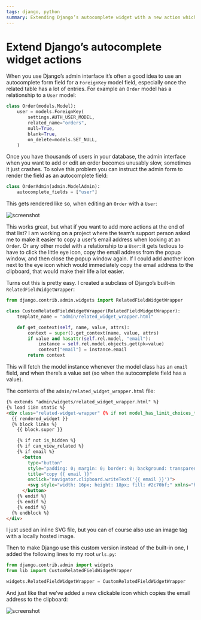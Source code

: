 ```yaml
---
tags: django, python
summary: Extending Django’s autocomplete widget with a new action which copies the linked user’s email address to the clipboard.
---
```


# Extend Django’s autocomplete widget actions

When you use Django’s admin interface it’s often a good idea to use an autocomplete form field for a `ForeignKey` model field, especially once the related table has a lot of entries. For example an `Order` model has a relationship to a `User` model:

```python
class Order(models.Model):
    user = models.ForeignKey(
        settings.AUTH_USER_MODEL,
        related_name="orders",
        null=True,
        blank=True,
        on_delete=models.SET_NULL,
    )
```

Once you have thousands of users in your database, the admin interface when you want to add or edit an order becomes unusably slow, sometimes it just crashes. To solve this problem you can instruct the admin form to render the field as an autocomplete field:

```python
class OrderAdmin(admin.ModelAdmin):
    autocomplete_fields = ["user"]
```

This gets rendered like so, when editing an `Order` with a `User`:

![screenshot](/articles/images/django-icons-before.png)

This works great, but what if you want to add more actions at the end of that list? I am working on a project where the team’s support person asked me to make it easier to copy a user’s email address when looking at an `Order`. Or any other model with a relationship to a `User`: it gets tedious to have to click the little eye icon, copy the email address from the popup window, and then close the popup window again. If I could add another icon next to the eye icon which would immediately copy the email address to the clipboard, that would make their life a lot easier.

Turns out this is pretty easy. I created a subclass of Django’s built-in `RelatedFieldWidgetWrapper`:

```python
from django.contrib.admin.widgets import RelatedFieldWidgetWrapper

class CustomRelatedFieldWidgetWrapper(RelatedFieldWidgetWrapper):
    template_name = "admin/related_widget_wrapper.html"

    def get_context(self, name, value, attrs):
        context = super().get_context(name, value, attrs)
        if value and hasattr(self.rel.model, "email"):
            instance = self.rel.model.objects.get(pk=value)
            context["email"] = instance.email
        return context
```

This will fetch the model instance whenever the model class has an `email` field, and when there’s a value set (so when the autocomplete field has a value).

The contents of the `admin/related_widget_wrapper.html` file:

```html
{% extends "admin/widgets/related_widget_wrapper.html" %}
{% load i18n static %}
<div class="related-widget-wrapper" {% if not model_has_limit_choices_to %}data-model-ref="{{ model_name }}"{% endif %}>
  {{ rendered_widget }}
  {% block links %}
    {{ block.super }}

    {% if not is_hidden %}
    {% if can_view_related %}
    {% if email %}
      <button 
        type="button" 
        style="padding: 0; margin: 0; border: 0; background: transparent; cursor: pointer;" 
        title="copy {{ email }}" 
        onclick="navigator.clipboard.writeText('{{ email }}')">
        <svg style="width: 16px; height: 18px; fill: #2c70bf;" xmlns="http://www.w3.org/2000/svg">...</svg>
      </button>
    {% endif %}
    {% endif %}
    {% endif %}
  {% endblock %}
</div>
```

I just used an inline SVG file, but you can of course also use an image tag with a locally hosted image.

Then to make Django use this custom version instead of the built-in one, I added the following lines to my root `urls.py`:

```python
from django.contrib.admin import widgets
from lib import CustomRelatedFieldWidgetWrapper

widgets.RelatedFieldWidgetWrapper = CustomRelatedFieldWidgetWrapper
```

And just like that we’ve added a new clickable icon which copies the email address to the clipboard:

![screenshot](/articles/images/django-icons-after.png)